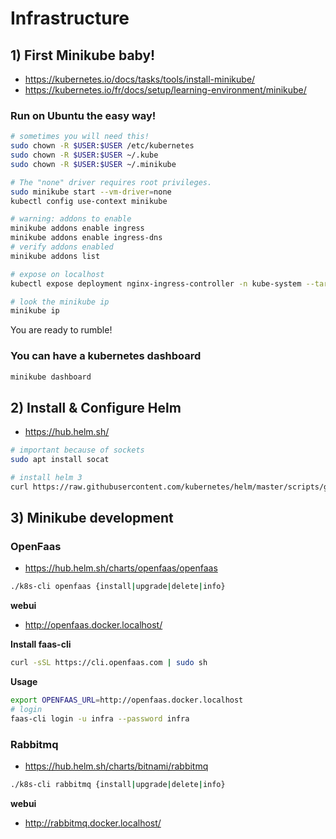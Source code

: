 # Infrastructure

## 1) First Minikube baby!

- https://kubernetes.io/docs/tasks/tools/install-minikube/
- https://kubernetes.io/fr/docs/setup/learning-environment/minikube/

### Run on Ubuntu the easy way!

```sh
# sometimes you will need this!
sudo chown -R $USER:$USER /etc/kubernetes
sudo chown -R $USER:$USER ~/.kube
sudo chown -R $USER:$USER ~/.minikube

# The "none" driver requires root privileges.
sudo minikube start --vm-driver=none
kubectl config use-context minikube

# warning: addons to enable
minikube addons enable ingress
minikube addons enable ingress-dns
# verify addons enabled
minikube addons list

# expose on localhost
kubectl expose deployment nginx-ingress-controller -n kube-system --target-port=80 --type=NodePort

# look the minikube ip
minikube ip
```

You are ready to rumble!

### You can have a kubernetes dashboard

```sh
minikube dashboard
```

## 2) Install & Configure Helm

- https://hub.helm.sh/

```sh
# important because of sockets
sudo apt install socat

# install helm 3
curl https://raw.githubusercontent.com/kubernetes/helm/master/scripts/get-helm-3 | bash
```

## 3) Minikube development

### OpenFaas

- https://hub.helm.sh/charts/openfaas/openfaas

```sh
./k8s-cli openfaas {install|upgrade|delete|info}
```
__webui__

- http://openfaas.docker.localhost/

__Install faas-cli__

```sh
curl -sSL https://cli.openfaas.com | sudo sh
```

__Usage__

```sh
export OPENFAAS_URL=http://openfaas.docker.localhost
# login
faas-cli login -u infra --password infra
```

### Rabbitmq

- https://hub.helm.sh/charts/bitnami/rabbitmq

```sh
./k8s-cli rabbitmq {install|upgrade|delete|info}
```
__webui__

- http://rabbitmq.docker.localhost/
